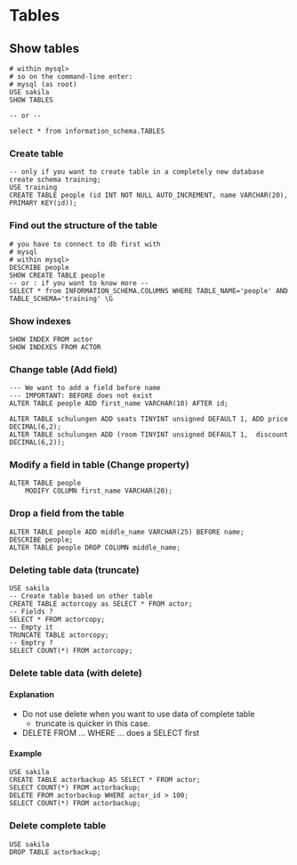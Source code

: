 # Tables 

## Show tables 

```
# within mysql>
# so on the command-line enter:
# mysql (as root) 
USE sakila 
SHOW TABLES 

-- or --

select * from information_schema.TABLES 
```

### Create table 

```
-- only if you want to create table in a completely new database 
create schema training; 
USE training
CREATE TABLE people (id INT NOT NULL AUTO_INCREMENT, name VARCHAR(20), PRIMARY KEY(id)); 
```

### Find out the structure of the table 

```
# you have to connect to db first with 
# mysql 
# within mysql>
DESCRIBE people 
SHOW CREATE TABLE people 
-- or : if you want to know more --
SELECT * from INFORMATION_SCHEMA.COLUMNS WHERE TABLE_NAME='people' AND TABLE_SCHEMA='training' \G
```

### Show indexes 

```
SHOW INDEX FROM actor 
SHOW INDEXES FROM ACTOR 
```

### Change table (Add field)  

```
--- We want to add a field before name 
--- IMPORTANT: BEFORE does not exist 
ALTER TABLE people ADD first_name VARCHAR(10) AFTER id;

ALTER TABLE schulungen ADD seats TINYINT unsigned DEFAULT 1, ADD price DECIMAL(6,2);
ALTER TABLE schulungen ADD (room TINYINT unsigned DEFAULT 1,  discount DECIMAL(6,2));

```

### Modify a field in table (Change property) 

```
ALTER TABLE people
	MODIFY COLUMN first_name VARCHAR(20);
```

### Drop a field from the table 

```
ALTER TABLE people ADD middle_name VARCHAR(25) BEFORE name; 
DESCRIBE people;
ALTER TABLE people DROP COLUMN middle_name;
```  

### Deleting table data (truncate) 

```
USE sakila
-- Create table based on other table 
CREATE TABLE actorcopy as SELECT * FROM actor;
-- Fields ? 
SELECT * FROM actorcopy; 
-- Empty it 
TRUNCATE TABLE actorcopy; 
-- Emptry ?
SELECT COUNT(*) FROM actorcopy; 
```

### Delete table data (with delete) 

#### Explanation 

  * Do not use delete when you want to use data of complete table
    * truncate is quicker in this case.
  * DELETE FROM ... WHERE ... does a SELECT first 
  
#### Example 

```
USE sakila
CREATE TABLE actorbackup AS SELECT * FROM actor;
SELECT COUNT(*) FROM actorbackup; 
DELETE FROM actorbackup WHERE actor_id > 100; 
SELECT COUNT(*) FROM actorbackup; 
```

### Delete complete table 

```
USE sakila
DROP TABLE actorbackup;
```

